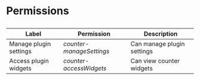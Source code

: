 # Permissions

##
Label | Permission | Description
--- | --- | ---
Manage plugin settings | *counter-manageSettings* | Can manage plugin settings
Access plugin widgets  | *counter-accessWidgets* | Can view counter widgets